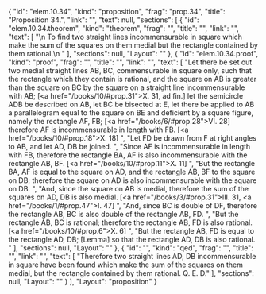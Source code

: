 {
  "id": "elem.10.34",
  "kind": "proposition",
  "frag": "prop.34",
  "title": "Proposition 34.",
  "link": "",
  "text": null,
  "sections": [
    {
      "id": "elem.10.34.theorem",
      "kind": "theorem",
      "frag": "",
      "title": "",
      "link": "",
      "text": [
        "\n       To find two straight lines incommensurable in square which make the sum of the squares on them medial but the rectangle contained by them rational.\n      "
      ],
      "sections": null,
      "Layout": ""
    },
    {
      "id": "elem.10.34.proof",
      "kind": "proof",
      "frag": "",
      "title": "",
      "link": "",
      "text": [
        "Let there be set out two medial straight lines AB, BC, commensurable in square only, such that the rectangle which they contain is rational, and the square on AB is greater than the square on BC by the square on a straight line incommensurable with AB; [<a href=\"/books/10/#prop.31\">X. 31</a>, ad fin.]  let the semicircle ADB be described on AB, let BC be bisected at E, let there be applied to AB a parallelogram equal to the square on BE and deficient by a square figure, namely the rectangle AF, FB; [<a href=\"/books/6/#prop.28\">VI. 28</a>] therefore AF is incommensurable in length with FB. [<a href=\"/books/10/#prop.18\">X. 18</a>] ",
        "Let FD be drawn from F at right angles to AB, and let AD, DB be joined. ",
        "Since AF is incommensurable in length with FB, therefore the rectangle BA, AF is also incommensurable with the rectangle AB, BF. [<a href=\"/books/10/#prop.11\">X. 11</a>] ",
        "But the rectangle BA, AF is equal to the square on AD, and the rectangle AB, BF to the square on DB; therefore the square on AD is also incommensurable with the square on DB. ",
        "And, since the square on AB is medial, therefore the sum of the squares on AD, DB is also medial. [<a href=\"/books/3/#prop.31\">III. 31</a>, <a href=\"/books/1/#prop.47\">I. 47</a>] ",
        "And, since BC is double of DF, therefore the rectangle AB, BC is also double of the rectangle AB, FD. ",
        "But the rectangle AB, BC is rational; therefore the rectangle AB, FD is also rational. [<a href=\"/books/10/#prop.6\">X. 6</a>] ",
        "But the rectangle AB, FD is equal to the rectangle AD, DB; [Lemma] so that the rectangle AD, DB is also rational. "
      ],
      "sections": null,
      "Layout": ""
    },
    {
      "id": "",
      "kind": "qed",
      "frag": "",
      "title": "",
      "link": "",
      "text": [
        "Therefore two straight lines AD, DB incommensurable in square have been found which make the sum of the squares on them medial, but the rectangle contained by them rational. Q. E. D."
      ],
      "sections": null,
      "Layout": ""
    }
  ],
  "Layout": "proposition"
}
